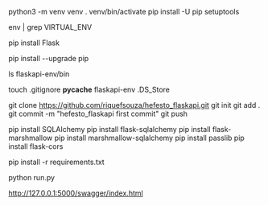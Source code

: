 python3 -m venv venv
. venv/bin/activate
pip install -U pip setuptools

env | grep VIRTUAL_ENV

pip install Flask

pip install --upgrade pip

ls flaskapi-env/bin

touch .gitignore
__pycache__
flaskapi-env
.DS_Store

git clone https://github.com/riquefsouza/hefesto_flaskapi.git
git init
git add .
git commit -m "hefesto_flaskapi first commit"
git push

pip install SQLAlchemy
pip install flask-sqlalchemy
pip install flask-marshmallow
pip install marshmallow-sqlalchemy
pip install passlib
pip install flask-cors

pip install -r requirements.txt

python run.py

http://127.0.0.1:5000/swagger/index.html
